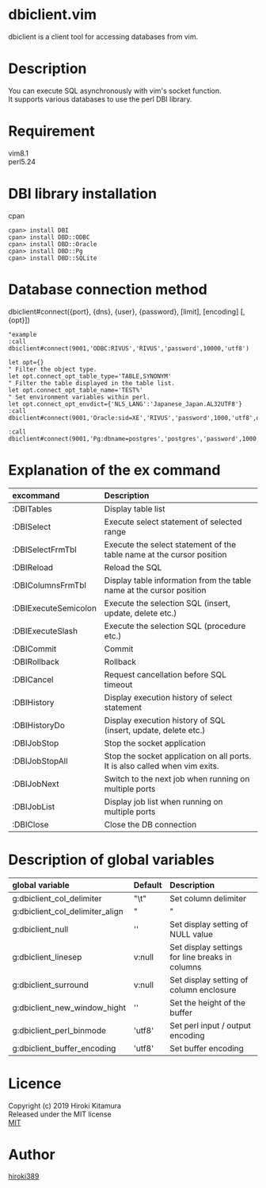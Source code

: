dbiclient.vim
====

dbiclient is a client tool for accessing databases from vim.

# Description
You can execute SQL asynchronously with vim's socket function.  
It supports various databases to use the perl DBI library.

# Requirement
vim8.1  
perl5.24

# DBI library installation
cpan
```shell
cpan> install DBI
cpan> install DBD::ODBC
cpan> install DBD::Oracle
cpan> install DBD::Pg
cpan> install DBD::SQLite
```

# Database connection method
dbiclient#connect({port}, {dns}, {user}, {password}, [limit], [encoding] [, {opt}])
```vim
"example
:call dbiclient#connect(9001,'ODBC:RIVUS','RIVUS','password',10000,'utf8')

let opt={}  
" Filter the object type.
let opt.connect_opt_table_type='TABLE,SYNONYM'
" Filter the table displayed in the table list.
let opt.connect_opt_table_name='TEST%'
" Set environment variables within perl.
let opt.connect_opt_envdict={'NLS_LANG':'Japanese_Japan.AL32UTF8'}
:call dbiclient#connect(9001,'Oracle:sid=XE','RIVUS','password',1000,'utf8',opt)

:call dbiclient#connect(9001,'Pg:dbname=postgres','postgres','password',1000,'utf8')
```

# Explanation of the ex command
| excommand               | Description                                                                 |
| :---------------------- | :-----------------------------------------------------------------------    |
| :DBITables              | Display table list                                                          |
| :DBISelect              | Execute select statement of selected range                                  |
| :DBISelectFrmTbl        | Execute the select statement of the table name at the cursor position       |
| :DBIReload              | Reload the SQL                                                              |
| :DBIColumnsFrmTbl       | Display table information from the table name at the cursor position        |
| :DBIExecuteSemicolon    | Execute the selection SQL (insert, update, delete etc.)                     |
| :DBIExecuteSlash        | Execute the selection SQL (procedure etc.)                                  |
| :DBICommit              | Commit                                                                      |
| :DBIRollback            | Rollback                                                                    |
| :DBICancel              | Request cancellation before SQL timeout                                     |
| :DBIHistory             | Display execution history of select statement                               |
| :DBIHistoryDo           | Display execution history of SQL (insert, update, delete etc.)              |
| :DBIJobStop             | Stop the socket application                                                 |
| :DBIJobStopAll          | Stop the socket application on all ports. It is also called when vim exits. |
| :DBIJobNext             | Switch to the next job when running on multiple ports                       |
| :DBIJobList             | Display job list when running on multiple ports                             |
| :DBIClose               | Close the DB connection                                                     |

# Description of global variables
| global variable                 | Default     | Description                                                  |
| :----------------------------   | :---------- | :----------------------------------------------------------- |
| g:dbiclient_col_delimiter       | "\t"        | Set column delimiter                                         |
| g:dbiclient_col_delimiter_align | "           | "                                                            | Set column delimiter |
| g:dbiclient_null                | ''          | Set display setting of NULL value                            |
| g:dbiclient_linesep             | v:null      | Set display settings for line breaks in columns              |
| g:dbiclient_surround            | v:null      | Set display setting of column enclosure                      |
| g:dbiclient_new_window_hight    | ''          | Set the height of the buffer                                 |
| g:dbiclient_perl_binmode        | 'utf8'      | Set perl input / output encoding                             |
| g:dbiclient_buffer_encoding     | 'utf8'      | Set buffer encoding                                          |

# Licence
Copyright (c) 2019 Hiroki Kitamura  
Released under the MIT license  
[MIT](https://opensource.org/licenses/mit-license.php)

# Author
[hiroki389](https://github.com/hiroki389)
